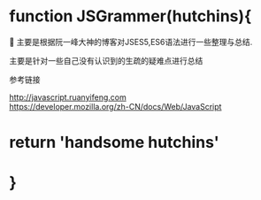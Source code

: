 # function JSGrammer(hutchins){

:tada: 主要是根据阮一峰大神的博客对JSES5,ES6语法进行一些整理与总结.

主要是针对一些自己没有认识到的生疏的疑难点进行总结

参考链接

http://javascript.ruanyifeng.com  
https://developer.mozilla.org/zh-CN/docs/Web/JavaScript

# return 'handsome hutchins'

# }